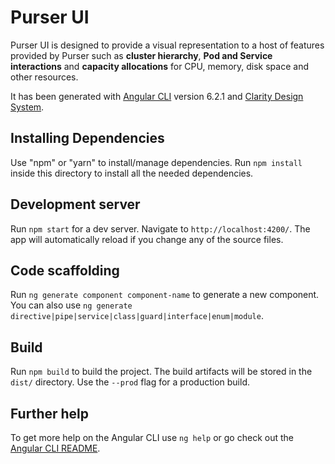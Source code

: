 # Purser UI

Purser UI is designed to provide a visual representation to a host of features provided by Purser such as **cluster hierarchy**, **Pod and Service interactions** and **capacity allocations** for CPU, memory, disk space and other resources.    
 
 It has been generated with [Angular CLI](https://github.com/angular/angular-cli) version 6.2.1 and [Clarity Design System](https://clarity.design/).

## Installing Dependencies

Use "npm" or "yarn" to install/manage dependencies. Run `npm install` inside this directory to install all the needed dependencies.

## Development server

Run `npm start` for a dev server. Navigate to `http://localhost:4200/`. The app will automatically reload if you change any of the source files.

## Code scaffolding

Run `ng generate component component-name` to generate a new component. You can also use `ng generate directive|pipe|service|class|guard|interface|enum|module`.

## Build

Run `npm build` to build the project. The build artifacts will be stored in the `dist/` directory. Use the `--prod` flag for a production build.

## Further help

To get more help on the Angular CLI use `ng help` or go check out the [Angular CLI README](https://github.com/angular/angular-cli/blob/master/README.md).